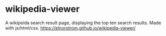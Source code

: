 # wikipedia-viewer
A wikipeida search result page, displaying the top ten search results. Made with js/html/css.
https://elnorstrom.github.io/wikipedia-viewer/
